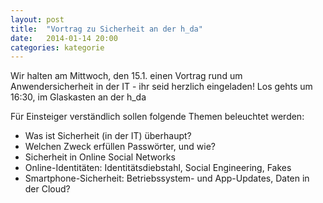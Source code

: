 ```yaml
---
layout: post
title:  "Vortrag zu Sicherheit an der h_da"
date:   2014-01-14 20:00
categories: kategorie
---
```



Wir halten am Mittwoch, den 15.1. einen Vortrag rund um Anwendersicherheit in
der IT - ihr seid herzlich eingeladen! Los gehts um 16:30, im Glaskasten an der
h_da

Für Einsteiger verständlich sollen folgende Themen beleuchtet werden:

* Was ist Sicherheit (in der IT) überhaupt?
* Welchen Zweck erfüllen Passwörter, und wie?
* Sicherheit in Online Social Networks
* Online-Identitäten: Identitätsdiebstahl, Social Engineering, Fakes
* Smartphone-Sicherheit: Betriebssystem- und App-Updates, Daten in der Cloud?

